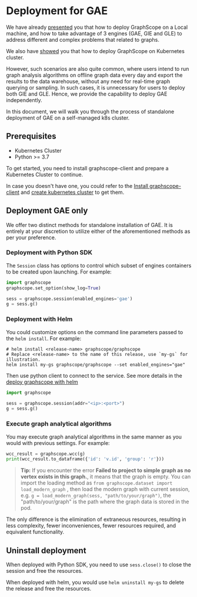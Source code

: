 # Deployment for GAE

We have already [presented](../deployment/install_on_local.md) you that how to deploy GraphScope on a Local machine, and how to take advantage of 3 engines (GAE, GIE and GLE) to address different and complex problems that related to graphs.

We also have [showed](../deployment/deploy_graphscope_on_self_managed_k8s.md) you that how to deploy GraphScope on Kubernetes cluster.

However, such scenarios are also quite common, where users intend to run graph analysis algorithms on offline graph data every day and export the results to the data warehouse, without any need for real-time graph querying or sampling. In such cases, it is unnecessary for users to deploy both GIE and GLE. Hence, we provide the capability to deploy GAE independently.

In this document, we will walk you through the process of standalone deployment of GAE on a self-managed k8s cluster.

## Prerequisites

- Kubernetes Cluster
- Python >= 3.7

To get started, you need to install graphscope-client and prepare a Kubernetes Cluster to continue.

In case you doesn't have one, you could refer to the [Install graphscope-client](../deployment/deploy_graphscope_on_self_managed_k8s.md#install-graphscope-client) and [create kubernetes cluster](../deployment/deploy_graphscope_on_self_managed_k8s.md#prepare-a-kubernetes-cluster) to get them.


## Deployment GAE only

We offer two distinct methods for standalone installation of GAE. It is entirely at your discretion to utilize either of the aforementioned methods as per your preference.

### Deployment with Python SDK

The `Session` class has options to control which subset of engines containers to be created upon launching. For example:

```python
import graphscope
graphscope.set_option(show_log=True)

sess = graphscope.session(enabled_engines='gae')
g = sess.g()
```


### Deployment with Helm

You could customize options on the command line parameters passed to the `helm install`. For example:

```shell
# helm install <release-name> graphscope/graphscope
# Replace <release-name> to the name of this release, use `my-gs` for illustration.
helm install my-gs graphscope/graphscope --set enabled_engines="gae"
```

Then use python client to connect to the service. See more details in the [deploy graphscope with helm](../deployment/deploy_graphscope_with_helm.md)

```python
import graphscope

sess = graphscope.session(addr="<ip>:<port>")
g = sess.g()
```

### Execute graph analytical algorithms

You may execute graph analytical algorithms in the same manner as you would with previous settings. For example:

```python
wcc_result = graphscope.wcc(g)
print(wcc_result.to_dataframe({'id': 'v.id', 'group': 'r'}))
```

> **Tip:** If you encounter the error **Failed to project to simple graph as no vertex exists in this graph.**, it means that the graph is empty. You can import the loading method as `from graphscope.dataset import load_modern_graph` , then load the modern graph with current session, e.g. `g = load_modern_graph(sess, "path/to/your/graph")`, the "path/to/your/graph" is the path where the graph data is stored in the pod.

The only difference is the elimination of extraneous resources, resulting in less complexity, fewer inconveniences, fewer resources required, and equivalent functionality.

## Uninstall deployment

When deployed with Python SDK, you need to use `sess.close()` to close the session and free the resources.

When deployed with helm, you would use `helm uninstall my-gs` to delete the release and free the resources.